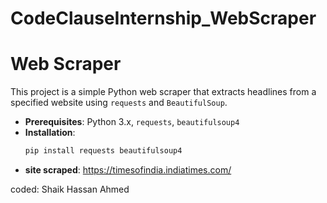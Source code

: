 # CodeClauseInternship_WebScraper
# Web Scraper

This project is a simple Python web scraper that extracts headlines from a specified website using `requests` and `BeautifulSoup`.

- **Prerequisites**: Python 3.x, `requests`, `beautifulsoup4`
- **Installation**:
  ```sh
  pip install requests beautifulsoup4

 - **site scraped**: https://timesofindia.indiatimes.com/


coded: Shaik Hassan Ahmed


